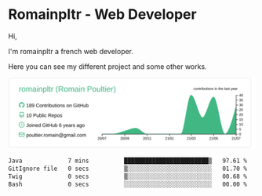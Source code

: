 # Romainpltr - Web Developer

Hi,

I'm romainpltr a french web developer.

Here you can see my different project and some other works.



[![](https://raw.githubusercontent.com/romainpltr/romainpltr/master/profile-summary-card-output/vue/0-profile-details.svg)](https://github.com/vn7n24fzkq/github-profile-summary-cards)

<!--START_SECTION:waka-->

```text
Java             7 mins          ████████████████████████▒   97.61 %
GitIgnore file   0 secs          ▒░░░░░░░░░░░░░░░░░░░░░░░░   01.70 %
Twig             0 secs          ▒░░░░░░░░░░░░░░░░░░░░░░░░   00.68 %
Bash             0 secs          ░░░░░░░░░░░░░░░░░░░░░░░░░   00.00 %
```

<!--END_SECTION:waka-->

